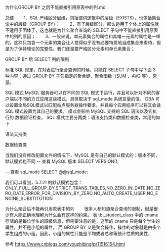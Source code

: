 为什么GROUP BY 之后不能直接引用原表中的列.md

总结
　　1、SQL 严格区分层级，包括谓词逻辑中的层级（EXISTS），也包括集合论中的层级（GROUP BY）；
　　2、有了层级区分，那么适用于个体上的属性就不适用于团体了，这也就是为什么聚合查询的 SELECT 子句中不能直接引用原表中的列的原因；
　　3、一般来说，单元素集合的属性和其唯一元素的属性是一样的。这种只包含一个元素的集合让人觉得似乎没有必要特意地当成集合来看待，但是为了保持理论的完整性，我们还是要严格区分元素和单元素集合；



GROUP BY 后 SELECT 列的限制

标准 SQL 规定，在对表进行聚合查询的时候，只能在 SELECT 子句中写下面 3 种内容：通过 GROUP BY 子句指定的聚合键、聚合函数（SUM 、AVG 等）、常量。



SQL 模式
MySQL 服务器可以在不同的 SQL 模式下运行，并且可以针对不同的客户端以不同的方式应用这些模式，具体取决于 sql_mode 系统变量的值。 
DBA 可以设置全局SQL模式以匹配站点服务器操作要求，并且每个应用程序可以将其会话 SQL 模式设置为其自己的要求。
模式会影响 MySQL 支持的 SQL 语法以及它执行的 数据验证检查，
SQL 模式主要分两类：语法支持类和数据检查类，常用的如下

语法支持类

数据检查类



当我们没有修改配置文件的情况下，MySQL 是有自己的默认模式的；版本不同，默认模式也不同
-- 查看 MySQL 版本
SELECT VERSION();

-- 查看 sql_mode
SELECT @@sql_mode;

我们可以看到，5.7.21 的默认模式包含：
ONLY_FULL_GROUP_BY,STRICT_TRANS_TABLES,NO_ZERO_IN_DATE,NO_ZERO_DATE,ERROR_FOR_DIVISION_BY_ZERO,NO_AUTO_CREATE_USER,NO_ENGINE_SUBSTITUTION



为什么聚合后不能再引用原表中的列
　　很多人都知道聚合查询的限制，但是很少有人能正确地理解为什么会有这样的约束。
表 tbl_student_class 中的 cname 存储的是每位学生的班级信息，但需要注意的是，这里的 cname 只是每个学生的属性，并不是小组的属性，
而 GROUP BY 又是聚合操作，操作的对象就是由多个学生组成的小组，因此，小组的属性只能是平均或者总和等统计性质的属性，




参考
https://www.cnblogs.com/youzhibing/p/11516154.html



